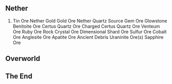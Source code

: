 ## Nether
  1. Tin Ore
  Nether Gold
  Gold Ore
  Nether Quartz
  Source Gem Ore
  Glowstone
  Benitoite Ore
  Certus Quartz Ore
  Charged Certus Quartz Ore
  Venteum Ore
  Ruby Ore
  Rock Crystal Ore
  Dimensional Shard Ore
  Sulfur Ore
  Cobalt Ore
  Anglesite Ore
  Apatite Ore
  Ancient Debris
  Uraninite Ore(s)
  Sapphire Ore

## Overworld

## The End
